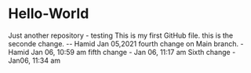 # Hello-World
Just another repository - testing
This is my first GitHub file.
this is the seconde change. -- Hamid Jan 05,2021
fourth change on Main branch. - Hamid Jan 06, 10:59 am
fifth change - Jan 06, 11:17 am
Sixth change - Jan06, 11:34 am

